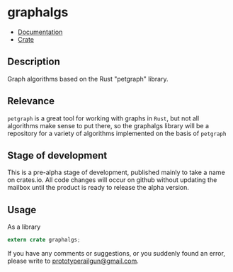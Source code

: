 # graphalgs

* [Documentation](https://docs.rs/graphalgs/)
* [Crate](https://crates.io/crates/graphalgs)


## Description

<p>Graph algorithms based on the Rust "petgraph" library.</p>

## Relevance

```petgraph``` is a great tool for working with graphs in ```Rust```, but not all algorithms make sense to put there, so the graphalgs library will be a repository for a variety of algorithms implemented on the basis of ```petgraph```</p>

## Stage of development

<p>This is a pre-alpha stage of development, published mainly to take a name on crates.io. All code changes will occur on github without updating the mailbox until the product is ready to release the alpha version.</p>

## Usage

As a library
```rust
extern crate graphalgs;

```

If you have any comments or suggestions, or you suddenly found an error, please write to prototyperailgun@gmail.com.
